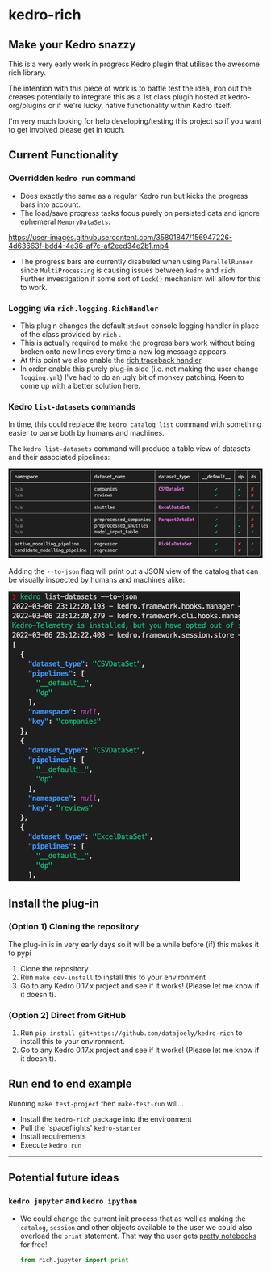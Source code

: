 # kedro-rich

## Make your Kedro snazzy

This is a very early work in progress Kedro plugin that utilises the awesome rich library.

The intention with this piece of work is to battle test the idea, iron out the creases potentially to integrate this as a 1st class plugin hosted at kedro-org/plugins or if we're lucky, native functionality within Kedro itself.

I'm very much looking for help developing/testing this project so if you want to get involved please get in touch.

## Current Functionality

### Overridden `kedro run` command

- Does exactly the same as a regular Kedro run but kicks the progress bars into account.
- The load/save progress tasks focus purely on persisted data and ignore ephemeral `MemoryDataSets`.

<https://user-images.githubusercontent.com/35801847/156947226-4d63663f-bdd4-4e36-af7c-af2eed34e2b1.mp4>

- The progress bars are currently disabuled when using `ParallelRunner` since `MultiProcessing` is causing issues between `kedro` and `rich`. Further investigation if some sort of `Lock()` mechanism will allow for this to work.

### Logging via `rich.logging.RichHandler`

- This plugin changes the default `stdout` console logging handler in place of the class provided by `rich` .
- This is actually required to make the progress bars work without being broken onto new lines every time a new log message appears.
- At this point we also enable the [rich traceback handler](https://rich.readthedocs.io/en/stable/traceback.html).
- In order enable this purely plug-in side (i.e. not making the user change `logging.yml`) I've had to do an ugly bit of monkey patching. Keen to come up with a better solution here.

### Kedro `list-datasets` commands

In time, this could replace the `kedro catalog list` command with something easier to parse both by humans and machines.

The `kedro list-datasets` command will produce a table view of datasets and their associated pipelines:

![list of datasets](static/list-datasets.png)

Adding the `--to-json` flag will print out a JSON view of the catalog that can be visually inspected by humans and machines alike:

![list of datasets](static/list-datasets-json.png)

## Install the plug-in

### (Option 1) Cloning the repository

The plug-in is in very early days so it will be a while before (if) this makes it to pypi

1. Clone the repository
2. Run `make dev-install` to install this to your environment
3. Go to any Kedro 0.17.x project and see if it works! (Please let me know if it doesn't).

### (Option 2) Direct from GitHub

1. Run `pip install git+https://github.com/datajoely/kedro-rich` to install this to your environment.
2. Go to any Kedro 0.17.x project and see if it works! (Please let me know if it doesn't).

## Run end to end example

Running `make test-project` then `make-test-run` will...

- Install the `kedro-rich` package into the environment
- Pull the 'spaceflights' `kedro-starter`
- Install requirements
- Execute `kedro run`

---------------------

## Potential future ideas

### `kedro jupyter` and  `kedro ipython`

- We could change the current init process that as well as making the `catalog`, `session` and other objects available to the user we could also overload the `print` statement. That way the user gets [pretty notebooks](https://www.willmcgugan.com/blog/tech/post/rich-adds-support-for-jupyter-notebooks/) for free!

    ```python
    from rich.jupyter import print
    ```
